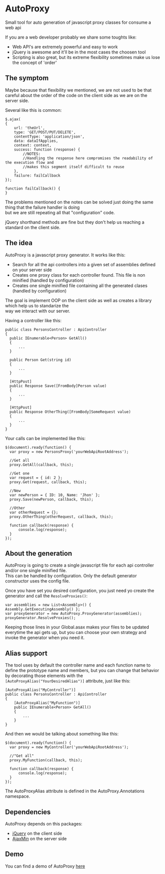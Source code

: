 AutoProxy
=========

Small tool for auto generation of javascript proxy classes for consume a web api  

If you are a web developer probably we share some toughts like:  
  
*  Web API's are extremely powerful and easy to work
*  jQuery is awesome and it'll be in the most cases the choosen tool
*  Scripting is also great, but its extreme flexibility sometimes make us lose the concept of 'order'

The symptom
-----------  

Maybe because that flexibility we mentioned, we are not used to be that careful about the order  of the code
on the client side as we are on the server side.  

Several like this is common:  

    $.ajax(
    {
        url: 'theUrl',
        type: 'GET/POST/PUT/DELETE',
        contentType: 'application/json',
        data: dataIfApplies,
        context: context,
        success: function (response) {
            //NOTES:  
            //Handling the response here compromises the readability of the execution flow and  
            //makes this segment itself difficult to reuse
        },
        failure: failCallback
    });  
  
    function failCallback() {  
    }  

The problems mentioned on the notes can be solved just doing the same thing that the failure handler is doing  
but we are still repeating all that "configuration" code.  

jQuery shorthand methods are fine but they don't help us reaching a standard on the client side.  

The idea
--------

AutoProxy is a javascript proxy generator. It works like this:  

*  Search for all the api controllers into a given set of assemblies defined on your server side
*  Creates one proxy class for each controller found. This file is non minified (handled by configuration)  
*  Creates one single minified file containing all the generated clases (handled by configuration)  

The goal is implement OOP on the client side as well as creates a library which help us to standarize the  
way we interact with our server.

Having a controller like this:  

    public class PersonsController : ApiController
    {
      public IEnumerable<Person> GetAll()
      {
          ...
      }
    
      public Person Get(string id)
      {
          ...
      }
    
      [HttpPost]
      public Response Save([FromBody]Person value)
      {
          ...
      }
    
      [HttpPost]
      public Response OtherThing([FromBody]SomeRequest value)
      {
          ...
      }
    }
  
Your calls can be implemented like this:  

    $(document).ready(function() {
      var proxy = new PersonsProxy('yourWebApiRootAddress');
    
      //Get all
      proxy.GetAll(callback, this);
    
      //Get one
      var request = { id: 2 };
      proxy.Get(request, callback, this);
    
      //New
      var newPerson = { ID: 10, Name: 'Jhon' };
      proxy.Save(newPerson, callback, this);
      
      //Other
      var otherRequest = {};
      proxy.OtherThing(otherRequest, callback, this);
      
      function callback(response) {
          console.log(response);
      }
    });  

About the generation
--------------------

AutoProxy is going to create a single javascript file for each api controller and/or one single minified file.  
This can be handled by configuration. Only the default generator constructor uses the config file.

Once you have set you desired configuration, you just need yo create the generator and call the `ResolveProxies()`:  

    var assemblies = new List<Assembly>() { Assembly.GetExecutingAssembly() };
    var proxyGenerator = new AutoProxy.ProxyGenerator(assemblies);
    proxyGenerator.ResolveProxies();

Keeping those lines in your Global.asax makes your files to be updated everytime the api gets up, but you can
choose your own strategy and invoke the generator when you need it.

Alias support
-------------

The tool uses by default the controller name and each function name to define the prototype name and members,
but you can change that behavior by decorating those elements with the `[AutoProxyAlias("YourDesiredAlias")]` attribute,
just like this:

	[AutoProxyAlias("MyController")]
    public class PersonsController : ApiController
    {
        [AutoProxyAlias("MyFunction")]
        public IEnumerable<Person> GetAll()
        {
            ...
        }
    }

And then we would be talking about something like this:

	$(document).ready(function() {
      var proxy = new MyController('yourWebApiRootAddress');
    
      //"Get all"
      proxy.MyFunction(callback, this);
      
      function callback(response) {
          console.log(response);
      }
    });

The AutoProxyAlias attribute is defined in the AutoProxy.Annotations namespace.

Dependencies
------------

AutoProxy depends on this packages:  

*  [jQuery](https://nuget.org/packages/jQuery/) on the client side
*  [AjaxMin](https://nuget.org/packages/AjaxMin/) on the server side

Demo
----

You can find a demo of AutoProxy [here](https://github.com/Yoinbol/AutoProxyDemo)
